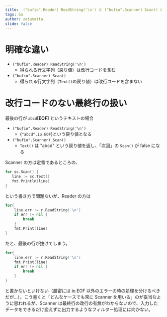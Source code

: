 ```yaml
---
title:  ("bufio".Reader) ReadString('\n') と ("bufio".Scanner) Scan() の微妙な違い
tags: Go
author: zetamatta
slide: false
---
```

明確な違い
===

* `("bufio".Reader) ReadString('\n')`
    * 得られる行文字列（戻り値）は改行コードを含む
* `("bufio".Scanner) Scan()`
    * 得られる行文字列（`Text()`の戻り値）は改行コードを含まない

改行コードのない最終行の扱い
=====================

最後の行が `abcd`**[EOF]** というテキストの場合

* `("bufio".Reader) ReadString('\n')`
    * {`"abcd",io.EOF`}という戻り値となる
* `("bufio".Scanner) Scan()`
    * `Text()` は "abcd" という戻り値を返し、「次回」の `Scan()` が false になる

Scanner の方は定番であるところの、

```go
for sc.Scan() {
   line := sc.Text()
   fmt.Println(line)
}
```

という書き方で問題ないが、Reader の方は

```go
for{
    line,err := r.ReadString('\n')
    if err != nil {
        break
    }
    fmt.Print(line)
}
```

だと、最後の行が抜けてしまう。

```go
for{
    line,err := r.ReadString('\n')
    fmt.Print(line)
    if err != nil {
        break
    }
}
```

と書かないといけない（厳密には io.EOF 以外のエラーの時の処理を分けるべきだが…）。こう書くと「どんなケースでも常に Scanner を用いる」のが妥当なように思われるが、Scanner は最終行の改行の有無がわからないので、入力したデータをできるだけ変えずに出力するようなフィルター処理には向かない。

